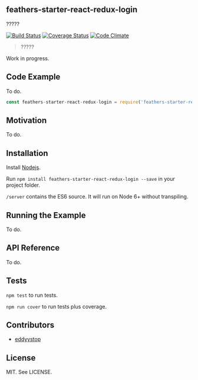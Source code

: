 ## feathers-starter-react-redux-login
?????

[![Build Status](https://travis-ci.org/eddyystop/feathers-starter-react-redux-login.svg?branch=master)](https://travis-ci.org/eddyystop/feathers-starter-react-redux-login)
[![Coverage Status](https://coveralls.io/repos/github/eddyystop/feathers-starter-react-redux-login/badge.svg?branch=master)](https://coveralls.io/github/eddyystop/feathers-starter-react-redux-login?branch=master)
[![Code Climate](https://codeclimate.com/github/eddyystop/feathers-starter-react-redux-login.png)](https://codeclimate.com/github/eddyystop/feathers-starter-react-redux-login)

> ?????

Work in progress.
## Code Example

To do.

```javascript
const feathers-starter-react-redux-login = require('feathers-starter-react-redux-login');
```

## Motivation

To do.

## Installation

Install [Nodejs](https://nodejs.org/en/).

Run `npm install feathers-starter-react-redux-login --save` in your project folder.

`/server` contains the ES6 source.
It will run on Node 6+ without transpiling.

## Running the Example

To do.

## API Reference

To do.

## Tests

`npm test` to run tests.

`npm run cover` to run tests plus coverage.

## Contributors

- [eddyystop](https://github.com/eddyystop)

## License

MIT. See LICENSE.